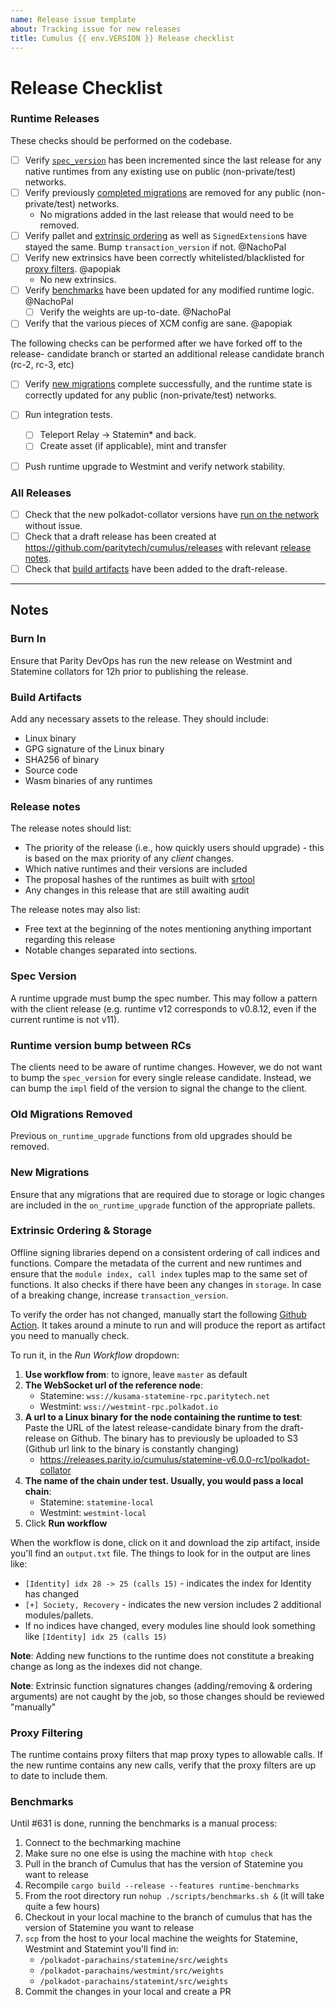 ```yaml
---
name: Release issue template
about: Tracking issue for new releases
title: Cumulus {{ env.VERSION }} Release checklist
---
```

# Release Checklist

### Runtime Releases

These checks should be performed on the codebase.

- [ ] Verify [`spec_version`](#spec-version) has been incremented since the
    last release for any native runtimes from any existing use on public
    (non-private/test) networks.
- [ ] Verify previously [completed migrations](#old-migrations-removed) are
    removed for any public (non-private/test) networks.
  - No migrations added in the last release that would need to be removed.
- [ ] Verify pallet and [extrinsic ordering](#extrinsic-ordering) as well as `SignedExtension`s have stayed
    the same. Bump `transaction_version` if not. @NachoPal
- [ ] Verify new extrinsics have been correctly whitelisted/blacklisted for
    [proxy filters](#proxy-filtering). @apopiak
  - No new extrinsics.
- [ ] Verify [benchmarks](#benchmarks) have been updated for any modified
    runtime logic. @NachoPal
  - [ ] Verify the weights are up-to-date. @NachoPal
- [ ] Verify that the various pieces of XCM config are sane. @apopiak

The following checks can be performed after we have forked off to the release-
candidate branch or started an additional release candidate branch (rc-2, rc-3, etc)

- [ ] Verify [new migrations](#new-migrations) complete successfully, and the
    runtime state is correctly updated for any public (non-private/test)
    networks.
- [ ] Run integration tests.
  - [ ] Teleport Relay -> Statemin* and back.
  - [ ] Create asset (if applicable), mint and transfer
- [ ] Push runtime upgrade to Westmint and verify network stability.


### All Releases

- [ ] Check that the new polkadot-collator versions have [run on the network](#burn-in)
    without issue.
- [ ] Check that a draft release has been created at
    https://github.com/paritytech/cumulus/releases with relevant [release
    notes](#release-notes).
- [ ] Check that [build artifacts](#build-artifacts) have been added to the
    draft-release.

---

## Notes

### Burn In

Ensure that Parity DevOps has run the new release on Westmint and Statemine collators for 12h prior to publishing the release.

### Build Artifacts

Add any necessary assets to the release. They should include:

- Linux binary
- GPG signature of the Linux binary
- SHA256 of binary
- Source code
- Wasm binaries of any runtimes

### Release notes

The release notes should list:

- The priority of the release (i.e., how quickly users should upgrade) - this is
    based on the max priority of any *client* changes.
- Which native runtimes and their versions are included
- The proposal hashes of the runtimes as built with
    [srtool](https://github.com/paritytech/srtool)
- Any changes in this release that are still awaiting audit

The release notes may also list:

- Free text at the beginning of the notes mentioning anything important
    regarding this release
- Notable changes separated into sections.

### Spec Version

A runtime upgrade must bump the spec number. This may follow a pattern with the
client release (e.g. runtime v12 corresponds to v0.8.12, even if the current
runtime is not v11).

### Runtime version bump between RCs

The clients need to be aware of runtime changes. However, we do not want to bump the
`spec_version` for every single release candidate. Instead, we can bump the `impl` field of the version
to signal the change to the client.

### Old Migrations Removed

Previous `on_runtime_upgrade` functions from old upgrades should be removed.

### New Migrations

Ensure that any migrations that are required due to storage or logic changes
are included in the `on_runtime_upgrade` function of the appropriate pallets.

### Extrinsic Ordering & Storage

Offline signing libraries depend on a consistent ordering of call indices and
functions. Compare the metadata of the current and new runtimes and ensure that
the `module index, call index` tuples map to the same set of functions. It also checks if there have been any changes in `storage`. In case of a breaking change, increase `transaction_version`.

To verify the order has not changed, manually start the following [Github Action](https://github.com/paritytech/cumulus/actions/workflows/extrinsic-ordering-check-from-bin.yml). It takes around a minute to run and will produce the report as artifact you need to manually check.

To run it, in the _Run Workflow_ dropdown:
1. **Use workflow from**: to ignore, leave `master` as default
2. **The WebSocket url of the reference node**:
    - Statemine: `wss://kusama-statemine-rpc.paritytech.net`
    - Westmint: `wss://westmint-rpc.polkadot.io`
3. **A url to a Linux binary for the node containing the runtime to test**: Paste the URL of the latest release-candidate binary from the draft-release on Github. The binary has to previously be uploaded to S3 (Github url link to the binary is constantly changing)
    - https://releases.parity.io/cumulus/statemine-v6.0.0-rc1/polkadot-collator
4. **The name of the chain under test. Usually, you would pass a local chain**:
    - Statemine: `statemine-local`
    - Westmint: `westmint-local`
5. Click **Run workflow**

When the workflow is done, click on it and download the zip artifact, inside you'll find an `output.txt` file. The things to look for in the output are lines like:

- `[Identity] idx 28 -> 25 (calls 15)` - indicates the index for Identity has changed
- `[+] Society, Recovery` - indicates the new version includes 2 additional modules/pallets.
- If no indices have changed, every modules line should look something like `[Identity] idx 25 (calls 15)`

**Note**: Adding new functions to the runtime does not constitute a breaking change
as long as the indexes did not change.

**Note**: Extrinsic function signatures changes (adding/removing & ordering arguments) are not caught by the job, so those changes should be reviewed "manually"

### Proxy Filtering

The runtime contains proxy filters that map proxy types to allowable calls. If
the new runtime contains any new calls, verify that the proxy filters are up to
date to include them.

### Benchmarks

Until #631 is done, running the benchmarks is a manual process:
1. Connect to the bechmarking machine
2. Make sure no one else is using the machine with `htop check`
3. Pull in the branch of Cumulus that has the version of Statemine you want to release
4. Recompile `cargo build --release --features runtime-benchmarks`
5. From the root directory run `nohup ./scripts/benchmarks.sh &` (it will take quite a few hours)
6. Checkout in your local machine to the branch of cumulus that has the version of Statemine you want to release
7. `scp` from the host to your local machine the weights for Statemine, Westmint and Statemint you'll find in:
   - `/polkadot-parachains/statemine/src/weights`
   - `/polkadot-parachains/westmint/src/weights`
   - `/polkadot-parachains/statemint/src/weights`
8. Commit the changes in your local and create a PR
